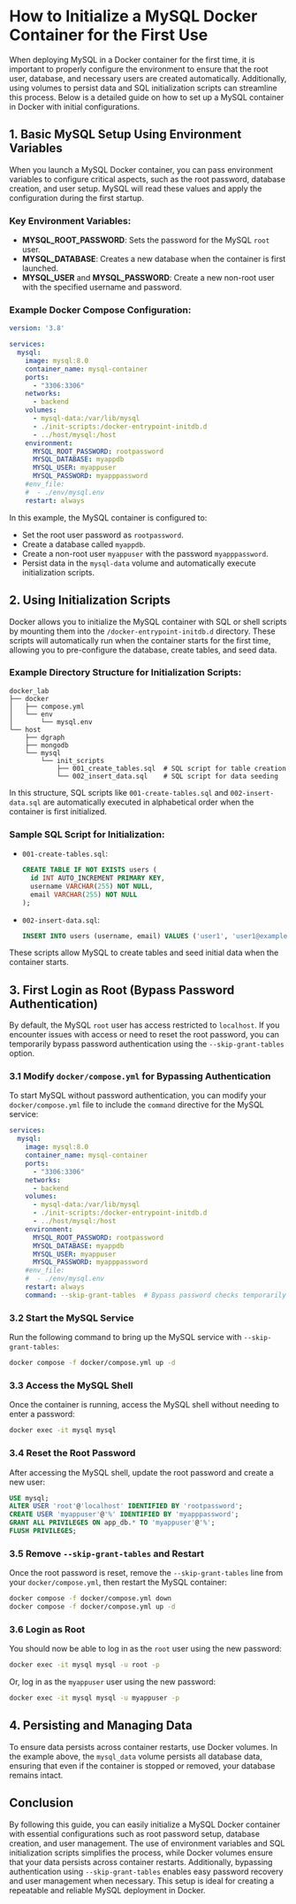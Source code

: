 # How to Initialize a MySQL Docker Container for the First Use

When deploying MySQL in a Docker container for the first time, it is important to properly configure the environment to ensure that the root user, database, and necessary users are created automatically. Additionally, using volumes to persist data and SQL initialization scripts can streamline this process. Below is a detailed guide on how to set up a MySQL container in Docker with initial configurations.

## 1. Basic MySQL Setup Using Environment Variables

When you launch a MySQL Docker container, you can pass environment variables to configure critical aspects, such as the root password, database creation, and user setup. MySQL will read these values and apply the configuration during the first startup.

### Key Environment Variables:
- **MYSQL_ROOT_PASSWORD**: Sets the password for the MySQL `root` user.
- **MYSQL_DATABASE**: Creates a new database when the container is first launched.
- **MYSQL_USER** and **MYSQL_PASSWORD**: Create a new non-root user with the specified username and password.

### Example Docker Compose Configuration:

```yaml
version: '3.8'

services:
  mysql:
    image: mysql:8.0
    container_name: mysql-container
    ports:
      - "3306:3306"
    networks:
      - backend
    volumes:
      - mysql-data:/var/lib/mysql
      - ./init-scripts:/docker-entrypoint-initdb.d
      - ../host/mysql:/host
    environment:
      MYSQL_ROOT_PASSWORD: rootpassword
      MYSQL_DATABASE: myappdb
      MYSQL_USER: myappuser
      MYSQL_PASSWORD: myapppassword
    #env_file:
    #  - ./env/mysql.env
    restart: always
```

In this example, the MySQL container is configured to:
- Set the root user password as `rootpassword`.
- Create a database called `myappdb`.
- Create a non-root user `myappuser` with the password `myapppassword`.
- Persist data in the `mysql-data` volume and automatically execute initialization scripts.

## 2. Using Initialization Scripts

Docker allows you to initialize the MySQL container with SQL or shell scripts by mounting them into the `/docker-entrypoint-initdb.d` directory. These scripts will automatically run when the container starts for the first time, allowing you to pre-configure the database, create tables, and seed data.

### Example Directory Structure for Initialization Scripts:

```plaintext
docker_lab
├── docker
│   ├── compose.yml
│   └── env
│       └── mysql.env
└── host
    ├── dgraph
    ├── mongodb
    └── mysql
        └── init_scripts
            ├── 001_create_tables.sql  # SQL script for table creation
            └── 002_insert_data.sql    # SQL script for data seeding
```

In this structure, SQL scripts like `001-create-tables.sql` and `002-insert-data.sql` are automatically executed in alphabetical order when the container is first initialized.

### Sample SQL Script for Initialization:

- `001-create-tables.sql`:
  
  ```sql
  CREATE TABLE IF NOT EXISTS users (
    id INT AUTO_INCREMENT PRIMARY KEY,
    username VARCHAR(255) NOT NULL,
    email VARCHAR(255) NOT NULL
  );
  ```

- `002-insert-data.sql`:

  ```sql
  INSERT INTO users (username, email) VALUES ('user1', 'user1@example.com');
  ```

These scripts allow MySQL to create tables and seed initial data when the container starts.

## 3. First Login as Root (Bypass Password Authentication)

By default, the MySQL `root` user has access restricted to `localhost`. If you encounter issues with access or need to reset the root password, you can temporarily bypass password authentication using the `--skip-grant-tables` option.

### 3.1 Modify `docker/compose.yml` for Bypassing Authentication

To start MySQL without password authentication, you can modify your `docker/compose.yml` file to include the `command` directive for the MySQL service:

```yaml
services:
  mysql:
    image: mysql:8.0
    container_name: mysql-container
    ports:
      - "3306:3306"
    networks:
      - backend
    volumes:
      - mysql-data:/var/lib/mysql
      - ./init-scripts:/docker-entrypoint-initdb.d
      - ../host/mysql:/host
    environment:
      MYSQL_ROOT_PASSWORD: rootpassword
      MYSQL_DATABASE: myappdb
      MYSQL_USER: myappuser
      MYSQL_PASSWORD: myapppassword
    #env_file:
    #  - ./env/mysql.env
    restart: always
    command: --skip-grant-tables  # Bypass password checks temporarily
```

### 3.2 Start the MySQL Service

Run the following command to bring up the MySQL service with `--skip-grant-tables`:

```bash
docker compose -f docker/compose.yml up -d
```

### 3.3 Access the MySQL Shell

Once the container is running, access the MySQL shell without needing to enter a password:

```bash
docker exec -it mysql mysql
```

### 3.4 Reset the Root Password

After accessing the MySQL shell, update the root password and create a new user:

```sql
USE mysql;
ALTER USER 'root'@'localhost' IDENTIFIED BY 'rootpassword';
CREATE USER 'myappuser'@'%' IDENTIFIED BY 'myapppassword';
GRANT ALL PRIVILEGES ON app_db.* TO 'myappuser'@'%';
FLUSH PRIVILEGES;
```

### 3.5 Remove `--skip-grant-tables` and Restart

Once the root password is reset, remove the `--skip-grant-tables` line from your `docker/compose.yml`, then restart the MySQL container:

```bash
docker compose -f docker/compose.yml down
docker compose -f docker/compose.yml up -d
```

### 3.6 Login as Root

You should now be able to log in as the `root` user using the new password:

```bash
docker exec -it mysql mysql -u root -p
```

Or, log in as the `myappuser` user using the new password:

```bash
docker exec -it mysql mysql -u myappuser -p
```

## 4. Persisting and Managing Data

To ensure data persists across container restarts, use Docker volumes. In the example above, the `mysql_data` volume persists all database data, ensuring that even if the container is stopped or removed, your database remains intact.

## Conclusion

By following this guide, you can easily initialize a MySQL Docker container with essential configurations such as root password setup, database creation, and user management. The use of environment variables and SQL initialization scripts simplifies the process, while Docker volumes ensure that your data persists across container restarts. Additionally, bypassing authentication using `--skip-grant-tables` enables easy password recovery and user management when necessary. This setup is ideal for creating a repeatable and reliable MySQL deployment in Docker.


